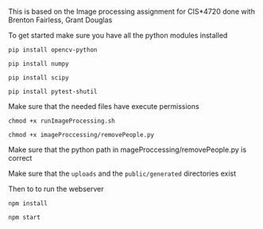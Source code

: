 

This is based on the Image processing assignment for CIS*4720 done with Brenton Fairless, Grant Douglas


To get started make sure you have all the python modules installed

`pip install opencv-python`

`pip install numpy`

`pip install scipy`


`pip install pytest-shutil`



Make sure that the needed files have execute permissions

`chmod +x runImageProcessing.sh`

`chmod +x imageProccessing/removePeople.py`



Make sure that the python path in mageProccessing/removePeople.py is correct


Make sure that the `uploads` and the `public/generated` directories exist

Then to to run the webserver

`npm install`

`npm start`


